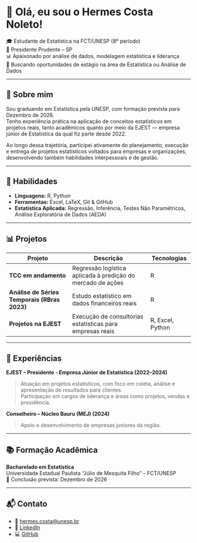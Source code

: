 # 👋 Olá, eu sou o Hermes Costa Noleto!

🎓 Estudante de Estatística na FCT/UNESP (8º período)  
📍 Presidente Prudente – SP  
📊 Apaixonado por análise de dados, modelagem estatística e liderança  
🚀 Buscando oportunidades de estágio na área de Estatística ou Análise de Dados

---

## 💼 Sobre mim

Sou graduando em Estatística pela UNESP, com formação prevista para Dezembro de 2026.  
Tenho experiência prática na aplicação de conceitos estatísticos em projetos reais, tanto acadêmicos quanto por meio da EJEST — empresa júnior de Estatística da qual fiz parte desde 2022.

Ao longo dessa trajetória, participei ativamente do planejamento, execução e entrega de projetos estatísticos voltados para empresas e organizações, desenvolvendo também habilidades interpessoais e de gestão.  

---

## 🧠 Habilidades

- **Linguagens:** R, Python  
- **Ferramentas:** Excel, LaTeX, Git & GitHub  
- **Estatística Aplicada:** Regressão, Inferência, Testes Não Paramétricos, Análise Exploratória de Dados (AEDA)  


---

## 📊 Projetos

| Projeto | Descrição | Tecnologias |
|--------|-----------|-------------|
| **TCC em andamento** | Regressão logística aplicada à predição do mercado de ações | R |
| **Análise de Séries Temporais (RBras 2023)** | Estudo estatístico em dados financeiros reais | R |
| **Projetos na EJEST** | Execução de consultorias estatísticas para empresas reais | R, Excel, Python |

---

## 🧪 Experiências

**EJEST – Presidente - Empresa Júnior de Estatística (2022–2024)**  
> Atuação em projetos estatísticos, com foco em coleta, análise e apresentação de resultados para clientes.  
> Participação em cargos de liderança e áreas como projetos, vendas e presidência.

**Conselheiro – Núcleo Bauru (MEJ) (2024)**  
> Apoio e desenvolvimento de empresas juniores da região.

---

## 📚 Formação Acadêmica

**Bacharelado em Estatística**  
Universidade Estadual Paulista “Júlio de Mesquita Filho” – FCT/UNESP  
📅 Conclusão prevista: Dezembro de 2026

---

## 📬 Contato

- 📧 hermes.costa@unesp.br   
- 🔗 [LinkedIn](https://www.linkedin.com/in/hermes-costa-noleto-47b257238)  
- 💻 [GitHub](https://github.com/seu-usuario-aqui)
